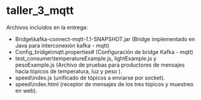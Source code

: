 # taller_3_mqtt

Archivos incluidos en la entrega:
- Bridge\kafka-connect-mqtt-1.1-SNAPSHOT.jar (Bridge implementado en Java para interconexión kafka - mqtt)
- Config_bridge\mqtt.properties# (Configuración de bridge Kafka - mqtt)
- test_consumer\temperatureExample.js, lightExample.js y pesoExample.js (Archivo de pruebas para productores de mensajes hacia tópicos de temperatura, luz y peso ).
- speed\index.js (unificado de tópicos a enviarse por socket).
- speed\index.html (receptor de mensajes de los tres tópicos y muestreo en web).



